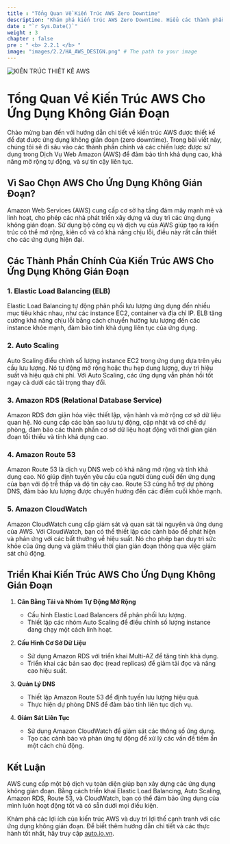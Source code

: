 ```yaml
---
title : "Tổng Quan Về Kiến Trúc AWS Zero Downtime"
description: "Khám phá kiến trúc AWS Zero Downtime. Hiểu các thành phần chính và các biện pháp thực hành tốt nhất để tạo ra các giải pháp AWS đáng tin cậy và có thể mở rộng."
date : "`r Sys.Date()`"
weight : 3
chapter : false
pre : " <b> 2.2.1 </b> "
image: "images/2.2/HA_AWS_DESIGN.png" # The path to your image
---
```

![KIẾN TRÚC THIẾT KẾ AWS](/images/2.2/FJCAwsStudyGroup.svg?featherlight=false&width=100pc)

# Tổng Quan Về Kiến Trúc AWS Cho Ứng Dụng Không Gián Đoạn

Chào mừng bạn đến với hướng dẫn chi tiết về kiến trúc AWS được thiết kế để đạt được ứng dụng không gián đoạn (zero downtime). Trong bài viết này, chúng tôi sẽ đi sâu vào các thành phần chính và các chiến lược được sử dụng trong Dịch Vụ Web Amazon (AWS) để đảm bảo tính khả dụng cao, khả năng mở rộng tự động, và sự tin cậy liên tục.

## Vì Sao Chọn AWS Cho Ứng Dụng Không Gián Đoạn?

Amazon Web Services (AWS) cung cấp cơ sở hạ tầng đám mây mạnh mẽ và linh hoạt, cho phép các nhà phát triển xây dựng và duy trì các ứng dụng không gián đoạn. Sử dụng bộ công cụ và dịch vụ của AWS giúp tạo ra kiến trúc có thể mở rộng, kiên cố và có khả năng chịu lỗi, điều này rất cần thiết cho các ứng dụng hiện đại.

## Các Thành Phần Chính Của Kiến Trúc AWS Cho Ứng Dụng Không Gián Đoạn

### 1. Elastic Load Balancing (ELB)
Elastic Load Balancing tự động phân phối lưu lượng ứng dụng đến nhiều mục tiêu khác nhau, như các instance EC2, container và địa chỉ IP. ELB tăng cường khả năng chịu lỗi bằng cách chuyển hướng lưu lượng đến các instance khỏe mạnh, đảm bảo tính khả dụng liên tục của ứng dụng.

### 2. Auto Scaling
Auto Scaling điều chỉnh số lượng instance EC2 trong ứng dụng dựa trên yêu cầu lưu lượng. Nó tự động mở rộng hoặc thu hẹp dung lượng, duy trì hiệu suất và hiệu quả chi phí. Với Auto Scaling, các ứng dụng vẫn phản hồi tốt ngay cả dưới các tải trọng thay đổi.

### 3. Amazon RDS (Relational Database Service)
Amazon RDS đơn giản hóa việc thiết lập, vận hành và mở rộng cơ sở dữ liệu quan hệ. Nó cung cấp các bản sao lưu tự động, cập nhật và cơ chế dự phòng, đảm bảo các thành phần cơ sở dữ liệu hoạt động với thời gian gián đoạn tối thiểu và tính khả dụng cao.

### 4. Amazon Route 53
Amazon Route 53 là dịch vụ DNS web có khả năng mở rộng và tính khả dụng cao. Nó giúp định tuyến yêu cầu của người dùng cuối đến ứng dụng của bạn với độ trễ thấp và độ tin cậy cao. Route 53 cũng hỗ trợ dự phòng DNS, đảm bảo lưu lượng được chuyển hướng đến các điểm cuối khỏe mạnh.

### 5. Amazon CloudWatch
Amazon CloudWatch cung cấp giám sát và quan sát tài nguyên và ứng dụng của AWS. Với CloudWatch, bạn có thể thiết lập các cảnh báo để phát hiện và phản ứng với các bất thường về hiệu suất. Nó cho phép bạn duy trì sức khỏe của ứng dụng và giảm thiểu thời gian gián đoạn thông qua việc giám sát chủ động.

## Triển Khai Kiến Trúc AWS Cho Ứng Dụng Không Gián Đoạn

1. **Cân Bằng Tải và Nhóm Tự Động Mở Rộng**
    - Cấu hình Elastic Load Balancers để phân phối lưu lượng.
    - Thiết lập các nhóm Auto Scaling để điều chỉnh số lượng instance đang chạy một cách linh hoạt.

2. **Cấu Hình Cơ Sở Dữ Liệu**
    - Sử dụng Amazon RDS với triển khai Multi-AZ để tăng tính khả dụng.
    - Triển khai các bản sao đọc (read replicas) để giảm tải đọc và nâng cao hiệu suất.

3. **Quản Lý DNS**
    - Thiết lập Amazon Route 53 để định tuyến lưu lượng hiệu quả.
    - Thực hiện dự phòng DNS để đảm bảo tính liên tục dịch vụ.

4. **Giám Sát Liên Tục**
    - Sử dụng Amazon CloudWatch để giám sát các thông số ứng dụng.
    - Tạo các cảnh báo và phản ứng tự động để xử lý các vấn đề tiềm ẩn một cách chủ động.

## Kết Luận

AWS cung cấp một bộ dịch vụ toàn diện giúp bạn xây dựng các ứng dụng không gián đoạn. Bằng cách triển khai Elastic Load Balancing, Auto Scaling, Amazon RDS, Route 53, và CloudWatch, bạn có thể đảm bảo ứng dụng của mình luôn hoạt động tốt và có sẵn dưới mọi điều kiện.

Khám phá các lợi ích của kiến trúc AWS và duy trì lợi thế cạnh tranh với các ứng dụng không gián đoạn. Để biết thêm hướng dẫn chi tiết và các thực hành tốt nhất, hãy truy cập [auto.io.vn](https://auto.io.vn).